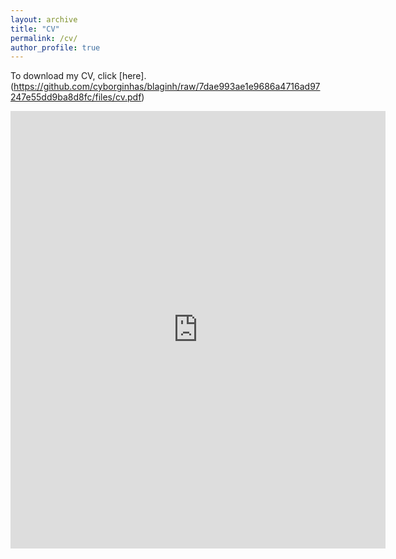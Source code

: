 ```yaml
---
layout: archive
title: "CV"
permalink: /cv/
author_profile: true
---
```

To download my CV, click [here]. (https://github.com/cyborginhas/blaginh/raw/7dae993ae1e9686a4716ad97247e55dd9ba8d8fc/files/cv.pdf)

<embed src="https://cyborginhas.github.io/blaginh/files/cv.pdf" width="600" height="700" type='application/pdf'>
